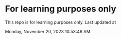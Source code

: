# For learning purposes only
This repo is for learning purposes only.
Last updated at

Monday, November 20, 2023 10:53:49 AM

